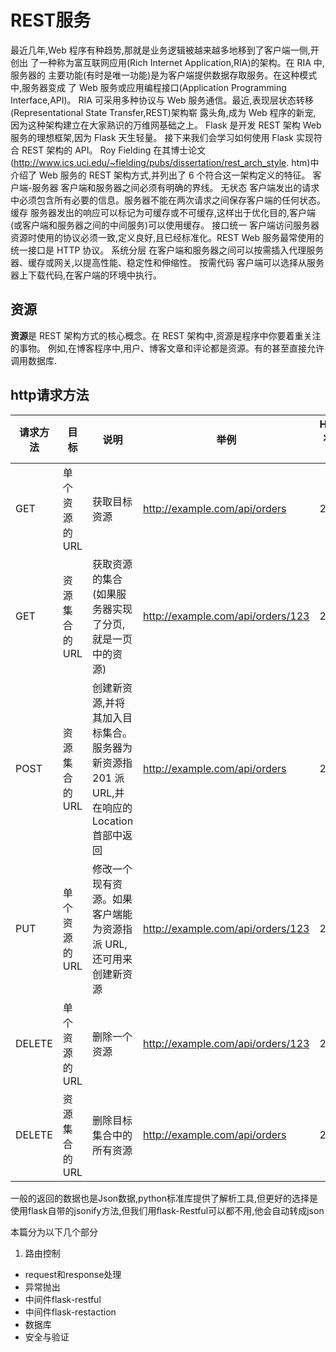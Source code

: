# REST服务

最近几年,Web 程序有种趋势,那就是业务逻辑被越来越多地移到了客户端一侧,开创出 了一种称为富互联网应用(Rich Internet Application,RIA)的架构。在 RIA 中,服务器的 主要功能(有时是唯一功能)是为客户端提供数据存取服务。在这种模式中,服务器变成 了 Web 服务或应用编程接口(Application Programming Interface,API)。
RIA 可采用多种协议与 Web 服务通信。最近,表现层状态转移 (Representational State Transfer,REST)架构崭 露头角,成为 Web 程序的新宠, 因为这种架构建立在大家熟识的万维网基础之上。
Flask 是开发 REST 架构 Web 服务的理想框架,因为 Flask 天生轻量。 接下来我们会学习如何使用 Flask 实现符合 REST 架构的 API。
Roy Fielding 在其博士论文(http://www.ics.uci.edu/~fielding/pubs/dissertation/rest_arch_style. htm)中介绍了 Web 服务的 REST 架构方式,并列出了 6 个符合这一架构定义的特征。
客户端-服务器
客户端和服务器之间必须有明确的界线。
无状态
客户端发出的请求中必须包含所有必要的信息。服务器不能在两次请求之间保存客户端的任何状态。
缓存
服务器发出的响应可以标记为可缓存或不可缓存,这样出于优化目的,客户端(或客户端和服务器之间的中间服务)可以使用缓存。
接口统一
客户端访问服务器资源时使用的协议必须一致,定义良好,且已经标准化。REST Web 服务最常使用的统一接口是 HTTP 协议。
系统分层
在客户端和服务器之间可以按需插入代理服务器、缓存或网关,以提高性能、稳定性和伸缩性。
按需代码
客户端可以选择从服务器上下载代码,在客户端的环境中执行。

## 资源

**资源**是 REST 架构方式的核心概念。在 REST 架构中,资源是程序中你要着重关注的事物。
例如,在博客程序中,用户、博客文章和评论都是资源。有的甚至直接允许调用数据库.


## http请求方法

请求方法 |目 标|说明|举例 |HTTP状态码
---|---|---|---|---
GET |单个资源的 URL |获取目标资源|http://example.com/api/orders| 200
GET |资源集合的 URL|获取资源的集合(如果服务器实现了分页,就是一页中的资源)| http://example.com/api/orders/123 |200  
POST |资源集合的 URL |创建新资源,并将其加入目标集合。服务器为新资源指 201 派 URL,并在响应的 Location 首部中返回|http://example.com/api/orders|200
PUT |单个资源的 URL|修改一个现有资源。如果客户端能为资源指派 URL,还可用来创建新资源|http://example.com/api/orders/123| 200
DELETE |单个资源的 URL |删除一个资源|http://example.com/api/orders/123 |200
DELETE |资源集合的 URL|删除目标集合中的所有资源|http://example.com/api/orders| 200

一般的返回的数据也是Json数据,python标准库提供了解析工具,但更好的选择是使用flask自带的jsonify方法,但我们用flask-Restful可以都不用,他会自动转成json


本篇分为以下几个部分

1. 路由控制
+ request和response处理
+ 异常抛出
+ 中间件flask-restful
+ 中间件flask-restaction
+ 数据库
+ 安全与验证
